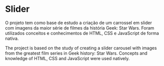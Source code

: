 # Slider
 
 O projeto tem como base de estudo a criação de um carrossel em slider com imagens da maior série de filmes da história Geek: Star Wars.
 Foram utilizados conceitos e conhecimentos de HTML, CSS e JavaScript de forma nativa.

 The project is based on the study of creating a slider carousel with images from the greatest film series in Geek history: Star Wars.
 Concepts and knowledge of HTML, CSS and JavaScript were used natively.
